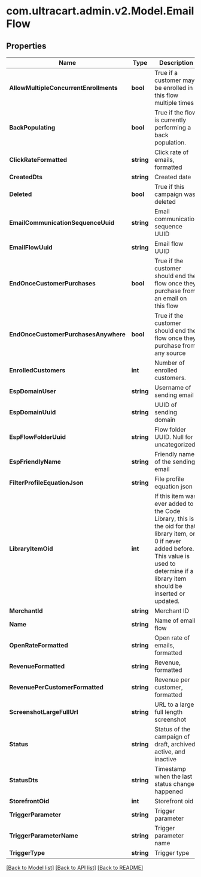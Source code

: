 
# com.ultracart.admin.v2.Model.EmailFlow

## Properties

Name | Type | Description | Notes
------------ | ------------- | ------------- | -------------
**AllowMultipleConcurrentEnrollments** | **bool** | True if a customer may be enrolled in this flow multiple times | [optional] 
**BackPopulating** | **bool** | True if the flow is currently performing a back population. | [optional] 
**ClickRateFormatted** | **string** | Click rate of emails, formatted | [optional] 
**CreatedDts** | **string** | Created date | [optional] 
**Deleted** | **bool** | True if this campaign was deleted | [optional] 
**EmailCommunicationSequenceUuid** | **string** | Email communication sequence UUID | [optional] 
**EmailFlowUuid** | **string** | Email flow UUID | [optional] 
**EndOnceCustomerPurchases** | **bool** | True if the customer should end the flow once they purchase from an email on this flow | [optional] 
**EndOnceCustomerPurchasesAnywhere** | **bool** | True if the customer should end the flow once they purchase from any source | [optional] 
**EnrolledCustomers** | **int** | Number of enrolled customers. | [optional] 
**EspDomainUser** | **string** | Username of sending email | [optional] 
**EspDomainUuid** | **string** | UUID of sending domain | [optional] 
**EspFlowFolderUuid** | **string** | Flow folder UUID.  Null for uncategorized | [optional] 
**EspFriendlyName** | **string** | Friendly name of the sending email | [optional] 
**FilterProfileEquationJson** | **string** | File profile equation json | [optional] 
**LibraryItemOid** | **int** | If this item was ever added to the Code Library, this is the oid for that library item, or 0 if never added before.  This value is used to determine if a library item should be inserted or updated. | [optional] 
**MerchantId** | **string** | Merchant ID | [optional] 
**Name** | **string** | Name of email flow | [optional] 
**OpenRateFormatted** | **string** | Open rate of emails, formatted | [optional] 
**RevenueFormatted** | **string** | Revenue, formatted | [optional] 
**RevenuePerCustomerFormatted** | **string** | Revenue per customer, formatted | [optional] 
**ScreenshotLargeFullUrl** | **string** | URL to a large full length screenshot | [optional] 
**Status** | **string** | Status of the campaign of draft, archived, active, and inactive | [optional] 
**StatusDts** | **string** | Timestamp when the last status change happened | [optional] 
**StorefrontOid** | **int** | Storefront oid | [optional] 
**TriggerParameter** | **string** | Trigger parameter | [optional] 
**TriggerParameterName** | **string** | Trigger parameter name | [optional] 
**TriggerType** | **string** | Trigger type | [optional] 

[[Back to Model list]](../README.md#documentation-for-models)
[[Back to API list]](../README.md#documentation-for-api-endpoints)
[[Back to README]](../README.md)

